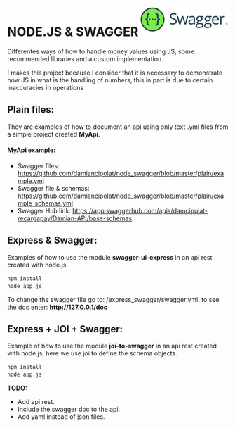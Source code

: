 <img src="https://github.com/damiancipolat/node_swagger/blob/master/doc/logo.png?raw=true" width="200px" align="right" />

# NODE.JS & SWAGGER
Differentes ways of how to handle money values using JS, some recommended libraries and a custom implementation.

I makes this project because I consider that it is necessary to demonstrate how JS in what is the handling of numbers, this in part is due to certain inaccuracies in operations

## Plain files:
They are examples of how to document an api using only text .yml files from a simple project created **MyApi**.

#### **MyApi example**:
- Swagger files: https://github.com/damiancipolat/node_swagger/blob/master/plain/example.yml
- Swagger file & schemas: https://github.com/damiancipolat/node_swagger/blob/master/plain/example_schemas.yml
- Swagger Hub link: https://app.swaggerhub.com/apis/damcipolat-recargapay/Damian-API/base-schemas

## Express & Swagger:
Examples of how to use the module **swagger-ui-express** in an api rest created with node.js.

```sh
npm install
node app.js
```

To change the swagger file go to: /express_swagger/swagger.yml, to see the doc enter: **http://127.0.0.1/doc**

## Express  + JOI + Swagger:
Example of how to use the module **joi-to-swagger** in an api rest created with node.js, here we use joi to define the schema objects.

```sh
npm install
node app.js
```

**TODO:**
- Add api rest.
- Include the swagger doc to the api.
- Add yaml instead of json files.
